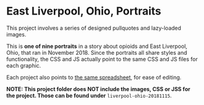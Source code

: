 # East Liverpool, Ohio, Portraits

This project involves a series of designed pullquotes and lazy-loaded images.

This is **one of nine portraits** in a story about opioids and East Liverpool,
Ohio, that ran in November 2018. Since the portraits all share styles and
functionality, the CSS and JS actually point to the same CSS and JS
files for each graphic.

Each project also points to [the same spreadsheet](https://docs.google.com/spreadsheets/d/1JDSCFixbAkOaHWuzRPp_pEP66G8iy50S2JjKuVmoFd8/edit#gid=1401251923), for ease of editing.

**NOTE: This project folder does NOT include the images, CSS or JSS for the
project. Those can be found under** `liverpool-ohio-20181115`.
